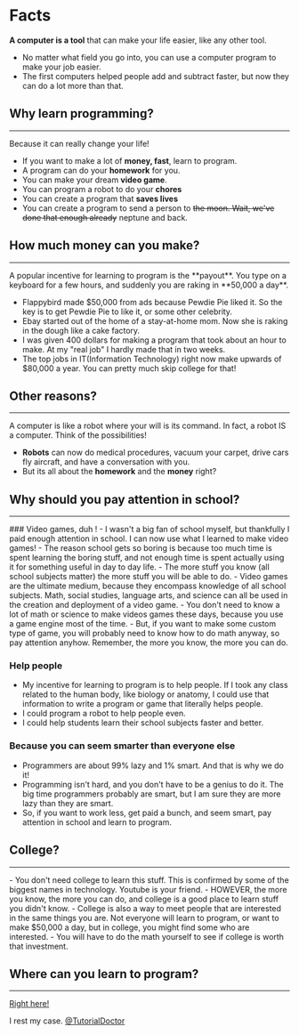 # Facts
**A computer is a tool** that can make your life easier, like any other tool.

- No matter what field you go into, you can use a computer program to make your job easier.
- The first computers helped people add and subtract faster, but now they can do a lot more than that.

## Why learn programming?
<hr>
Because it can really change your life!

 - If you want to make a lot of **money, fast**, learn to program.
 - A program can do your **homework** for you.
 - You can make your dream **video game**.
 - You can program a robot to do your **chores** 
 - You can create a program that **saves lives**
 - You can create a program to send a person to ~~the moon. Wait, we've done that enough already~~ neptune and back.
 
 
## How much money can you make?
<hr>
A popular incentive for learning to program is the **payout**. You type on a keyboard for a few hours, and suddenly you are raking in **50,000 a day**.

- Flappybird made $50,000 from ads because Pewdie Pie liked it. So the key is to get Pewdie Pie to like it, or some other celebrity.
- Ebay started out of the home of a stay-at-home mom. Now she is raking in the dough like a cake factory.
- I was given 400 dollars for making a program that took about an hour to make. At my "real job" I hardly made that in two weeks.
- The top jobs in IT(Information Technology) right now make upwards of $80,000 a year. You can pretty much skip college for that!


## Other reasons?
<hr>
A computer is like a robot where your will is its command. In fact, a robot IS a computer. Think of the possibilities!

- **Robots** can now do medical procedures, vacuum your carpet, drive cars fly aircraft, and have a conversation with you.
- But its all about the **homework** and the **money** right?


## Why should you pay attention in school?
<hr>
### Video games, duh !
- I wasn't a big fan of school myself, but thankfully I paid enough attention in school. I can now use what I learned to make video games!
- The reason school gets so boring is because too much time is spent learning the boring stuff, and not enough time is spent actually using it for something useful in day to day life.
- The more stuff you know (all school subjects matter) the more stuff you will be able to do.
- Video games are the ultimate medium, because they encompass knowledge of all school subjects. Math, social studies, language arts, and science can all be used in the creation and deployment of a video game.
- You don't need to know a lot of math or science to make videos games these days, because you use a game engine most of the time.
- But, if you want to make some custom type of game, you will probably need to know how to do math anyway, so pay attention anyhow. Remember, the more you know, the more you can do.

### Help people
- My incentive for learning to program is to help people. If I took any class related to the human body, like biology or anatomy, I could use that information to write a program or game that literally helps people.
- I could program a robot to help people even.
- I could help students learn their school subjects faster and better.

### Because you can seem smarter than everyone else
- Programmers are about 99% lazy and 1% smart. And that is why we do it!
- Programming isn't hard, and you don't have to be a genius to do it. The big time programmers probably are smart, but I am sure they are more lazy than they are smart. 
- So, if you want to work less, get paid a bunch, and seem smart, pay attention in school and learn to program. 

## College?
<hr>
- You don't need college to learn this stuff. This is confirmed by some of the biggest names in technology. Youtube is your friend.
- HOWEVER, the more you know, the more you can do, and college is a good place to learn stuff you didn't know. 
- College is also a way to meet people that are interested in the same things you are. Not everyone will learn to program, or want to make $50,000 a day, but in college, you might find some who are interested.
- You will have to do the math yourself to see if college is worth that investment.

## Where can you learn to program?
<hr>

[Right here!](https://github.com/TutorialDoctor/Software_Development)

I rest my case.
[@TutorialDoctor](https:/twitter.come/TutorialDoctor)



